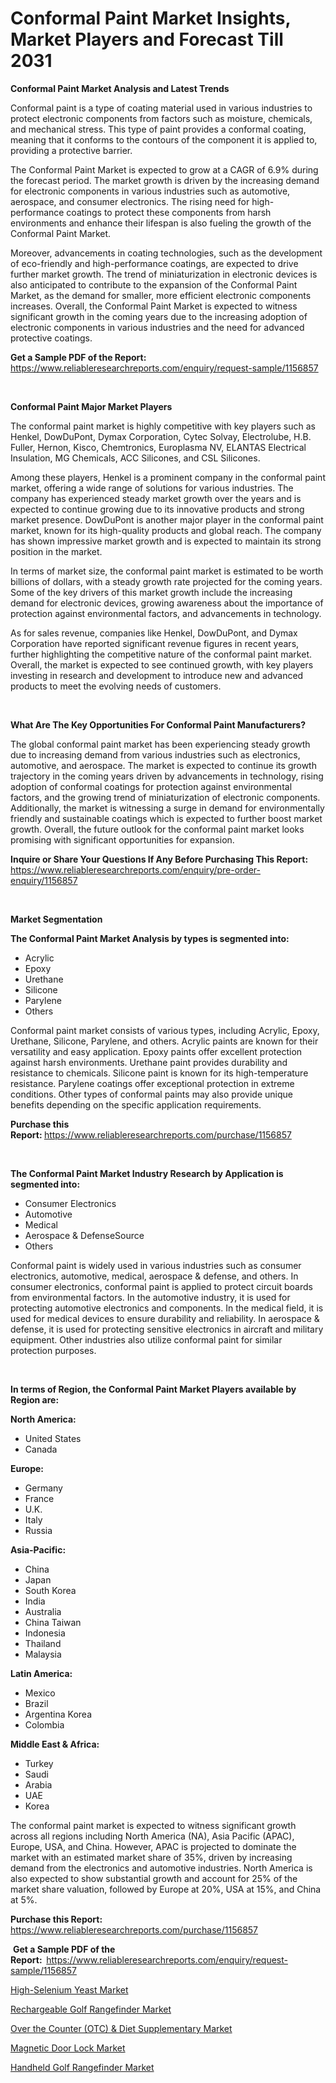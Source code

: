 <p><h1>Conformal Paint Market Insights, Market Players and Forecast Till 2031</h1></p><p><strong>Conformal Paint Market Analysis and Latest Trends</strong></p>
<p><p>Conformal paint is a type of coating material used in various industries to protect electronic components from factors such as moisture, chemicals, and mechanical stress. This type of paint provides a conformal coating, meaning that it conforms to the contours of the component it is applied to, providing a protective barrier.</p><p>The Conformal Paint Market is expected to grow at a CAGR of 6.9% during the forecast period. The market growth is driven by the increasing demand for electronic components in various industries such as automotive, aerospace, and consumer electronics. The rising need for high-performance coatings to protect these components from harsh environments and enhance their lifespan is also fueling the growth of the Conformal Paint Market.</p><p>Moreover, advancements in coating technologies, such as the development of eco-friendly and high-performance coatings, are expected to drive further market growth. The trend of miniaturization in electronic devices is also anticipated to contribute to the expansion of the Conformal Paint Market, as the demand for smaller, more efficient electronic components increases. Overall, the Conformal Paint Market is expected to witness significant growth in the coming years due to the increasing adoption of electronic components in various industries and the need for advanced protective coatings.</p></p>
<p><strong>Get a Sample PDF of the Report:&nbsp;</strong> <a href="https://www.reliableresearchreports.com/enquiry/request-sample/1156857">https://www.reliableresearchreports.com/enquiry/request-sample/1156857</a></p>
<p>&nbsp;</p>
<p><strong>Conformal Paint Major Market Players</strong></p>
<p><p>The conformal paint market is highly competitive with key players such as Henkel, DowDuPont, Dymax Corporation, Cytec Solvay, Electrolube, H.B. Fuller, Hernon, Kisco, Chemtronics, Europlasma NV, ELANTAS Electrical Insulation, MG Chemicals, ACC Silicones, and CSL Silicones. </p><p>Among these players, Henkel is a prominent company in the conformal paint market, offering a wide range of solutions for various industries. The company has experienced steady market growth over the years and is expected to continue growing due to its innovative products and strong market presence. DowDuPont is another major player in the conformal paint market, known for its high-quality products and global reach. The company has shown impressive market growth and is expected to maintain its strong position in the market.</p><p>In terms of market size, the conformal paint market is estimated to be worth billions of dollars, with a steady growth rate projected for the coming years. Some of the key drivers of this market growth include the increasing demand for electronic devices, growing awareness about the importance of protection against environmental factors, and advancements in technology.</p><p>As for sales revenue, companies like Henkel, DowDuPont, and Dymax Corporation have reported significant revenue figures in recent years, further highlighting the competitive nature of the conformal paint market. Overall, the market is expected to see continued growth, with key players investing in research and development to introduce new and advanced products to meet the evolving needs of customers.</p></p>
<p>&nbsp;</p>
<p><strong>What Are The Key Opportunities For Conformal Paint Manufacturers?</strong></p>
<p><p>The global conformal paint market has been experiencing steady growth due to increasing demand from various industries such as electronics, automotive, and aerospace. The market is expected to continue its growth trajectory in the coming years driven by advancements in technology, rising adoption of conformal coatings for protection against environmental factors, and the growing trend of miniaturization of electronic components. Additionally, the market is witnessing a surge in demand for environmentally friendly and sustainable coatings which is expected to further boost market growth. Overall, the future outlook for the conformal paint market looks promising with significant opportunities for expansion.</p></p>
<p><strong>Inquire or Share Your Questions If Any Before Purchasing This Report:</strong> <a href="https://www.reliableresearchreports.com/enquiry/pre-order-enquiry/1156857">https://www.reliableresearchreports.com/enquiry/pre-order-enquiry/1156857</a></p>
<p>&nbsp;</p>
<p><strong>Market Segmentation</strong></p>
<p><strong>The Conformal Paint Market Analysis by types is segmented into:</strong></p>
<p><ul><li>Acrylic</li><li>Epoxy</li><li>Urethane</li><li>Silicone</li><li>Parylene</li><li>Others</li></ul></p>
<p><p>Conformal paint market consists of various types, including Acrylic, Epoxy, Urethane, Silicone, Parylene, and others. Acrylic paints are known for their versatility and easy application. Epoxy paints offer excellent protection against harsh environments. Urethane paint provides durability and resistance to chemicals. Silicone paint is known for its high-temperature resistance. Parylene coatings offer exceptional protection in extreme conditions. Other types of conformal paints may also provide unique benefits depending on the specific application requirements.</p></p>
<p><strong>Purchase this Report:&nbsp;</strong><a href="https://www.reliableresearchreports.com/purchase/1156857">https://www.reliableresearchreports.com/purchase/1156857</a></p>
<p>&nbsp;</p>
<p><strong>The Conformal Paint Market Industry Research by Application is segmented into:</strong></p>
<p><ul><li>Consumer Electronics</li><li>Automotive</li><li>Medical</li><li>Aerospace & DefenseSource</li><li>Others</li></ul></p>
<p><p>Conformal paint is widely used in various industries such as consumer electronics, automotive, medical, aerospace & defense, and others. In consumer electronics, conformal paint is applied to protect circuit boards from environmental factors. In the automotive industry, it is used for protecting automotive electronics and components. In the medical field, it is used for medical devices to ensure durability and reliability. In aerospace & defense, it is used for protecting sensitive electronics in aircraft and military equipment. Other industries also utilize conformal paint for similar protection purposes.</p></p>
<p>&nbsp;</p>
<p><strong>In terms of Region, the Conformal Paint Market Players available by Region are:</strong></p>
<p>
    <p> <strong> North America: </strong>
        <ul>
            <li>United States</li>
            <li>Canada</li>
        </ul>
        </p> 
    <p> <strong> Europe: </strong>
        <ul>
            <li>Germany</li>
            <li>France</li>
            <li>U.K.</li>
            <li>Italy</li>
            <li>Russia</li>
        </ul>
        </p> 
    <p> <strong> Asia-Pacific: </strong>
        <ul>
            <li>China</li>
            <li>Japan</li>
            <li>South Korea</li>
            <li>India</li>
            <li>Australia</li>
            <li>China Taiwan</li>
            <li>Indonesia</li>
            <li>Thailand</li>
            <li>Malaysia</li>
        </ul>
        </p> 
    <p> <strong> Latin America: </strong>
        <ul>
            <li>Mexico</li>
            <li>Brazil</li>
            <li>Argentina Korea</li>
            <li>Colombia</li>
        </ul>
        </p> 
    <p> <strong> Middle East & Africa: </strong>
        <ul>
            <li>Turkey</li>
            <li>Saudi</li>
            <li>Arabia</li>
            <li>UAE</li>
            <li>Korea</li>
        </ul>
    </p>
    </p>
<p><p>The conformal paint market is expected to witness significant growth across all regions including North America (NA), Asia Pacific (APAC), Europe, USA, and China. However, APAC is projected to dominate the market with an estimated market share of 35%, driven by increasing demand from the electronics and automotive industries. North America is also expected to show substantial growth and account for 25% of the market share valuation, followed by Europe at 20%, USA at 15%, and China at 5%.</p></p>
<p><strong>Purchase this Report: </strong><a href="https://www.reliableresearchreports.com/purchase/1156857">https://www.reliableresearchreports.com/purchase/1156857</a></p>
<p>&nbsp;<strong>Get a Sample PDF of the Report:&nbsp;&nbsp;</strong><a href="https://www.reliableresearchreports.com/enquiry/request-sample/1156857">https://www.reliableresearchreports.com/enquiry/request-sample/1156857</a></p>
<p><strong></strong></p>
<p><p><a href="https://github.com/sougarounis/Market-Research-Report-List-1/blob/main/high-selenium-yeast-market.md">High-Selenium Yeast Market</a></p><p><a href="https://medium.com/@cathymaggio/rechargeable-golf-rangefinder-market-size-reveals-the-best-marketing-channels-in-global-industry-7b01383abd56">Rechargeable Golf Rangefinder Market</a></p><p><a href="https://github.com/marloy8/Market-Research-Report-List-3/blob/main/over-the-counter-otc-diet-supplementary-market.md">Over the Counter (OTC) & Diet Supplementary Market</a></p><p><a href="https://medium.com/p/3f6392271d06/edit">Magnetic Door Lock Market</a></p><p><a href="https://medium.com/p/3a854cc53052/edit">Handheld Golf Rangefinder Market</a></p></p>